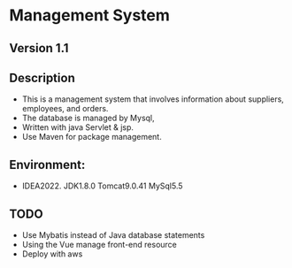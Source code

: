 # Management System

## Version 1.1

## Description

- This is a management system that involves information about suppliers, employees, and orders.
- The database is managed by Mysql,
- Written with java Servlet & jsp.
- Use Maven for package management.

## Environment:
- IDEA2022. JDK1.8.0  Tomcat9.0.41 MySql5.5

## TODO

- Use Mybatis instead of Java database statements
- Using the Vue manage front-end resource
- Deploy with aws




